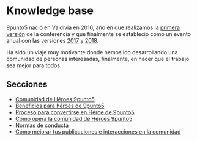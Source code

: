 # Knowledge base
9punto5 nació en Valdivia en 2016, año en que realizamos la [primera versión](http://2016.9punto5.cl/) de la conferencia y que finalmente se estableció como un evento anual con las versiones [2017](http://2017.9punto5.cl/) y [2018](http://2018.9punto5.cl/).

Ha sido un viaje muy motivante donde hemos ido desarrollando una comunidad de personas interesadas, finalmente, en hacer que el trabajo sea mejor para todos.

## Secciones
* [Comunidad de Héroes 9punto5](https://github.com/9punto5/KnowledgeBase/blob/master/Comunidad-9punto5-hero.md)
* [Beneficios para héroes de 9punto5](https://github.com/9punto5/KnowledgeBase/blob/master/benefits-and-perks.md)
* [Proceso para convertirse en Héroe de 9punto5](https://github.com/9punto5/KnowledgeBase/blob/master/Proceso-convertirte-hero.md)
* [Cómo opera la comunidad de Héroes 9punto5](https://github.com/9punto5/KnowledgeBase/blob/master/operacion-comunidad-hero.md)
* [Normas de conducta](https://github.com/9punto5/KnowledgeBase/blob/master/normas-de-conducta.md)
* [Cómo mejorar tus publicaciones e interacciones en la comunidad](https://github.com/9punto5/KnowledgeBase/blob/master/mejora-tus-publicaciones-en-la-comunidad.md)
